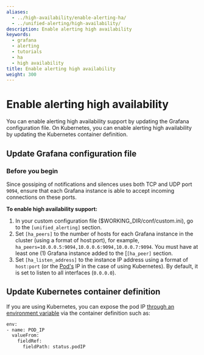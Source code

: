 ```yaml
---
aliases:
  - ../high-availability/enable-alerting-ha/
  - ../unified-alerting/high-availability/
description: Enable alerting high availability
keywords:
  - grafana
  - alerting
  - tutorials
  - ha
  - high availability
title: Enable alerting high availability
weight: 300
---
```


# Enable alerting high availability

You can enable alerting high availability support by updating the Grafana configuration file. On Kubernetes, you can enable alerting high availability by updating the Kubernetes container definition.

## Update Grafana configuration file

### Before you begin

Since gossiping of notifications and silences uses both TCP and UDP port `9094`, ensure that each Grafana instance is able to accept incoming connections on these ports.

**To enable high availability support:**

1. In your custom configuration file ($WORKING_DIR/conf/custom.ini), go to the `[unified_alerting]` section.
2. Set `[ha_peers]` to the number of hosts for each Grafana instance in the cluster (using a format of host:port), for example, `ha_peers=10.0.0.5:9094,10.0.0.6:9094,10.0.0.7:9094`.
   You must have at least one (1) Grafana instance added to the [`[ha_peer]` section.
3. Set `[ha_listen_address]` to the instance IP address using a format of `host:port` (or the [Pod's](https://kubernetes.io/docs/concepts/workloads/pods/) IP in the case of using Kubernetes).
   By default, it is set to listen to all interfaces (`0.0.0.0`).

## Update Kubernetes container definition

If you are using Kubernetes, you can expose the pod IP [through an environment variable](https://kubernetes.io/docs/tasks/inject-data-application/environment-variable-expose-pod-information/) via the container definition such as:

```bash
env:
- name: POD_IP
  valueFrom:
    fieldRef:
      fieldPath: status.podIP
```
